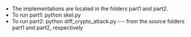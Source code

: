 
- The implementations are located in the folders part1 and part2.
- To run part1:
    python skel.py
- To run part2:
    python diff_crypto_attack.py
        --- from the source folders part1 and part2, respectively
